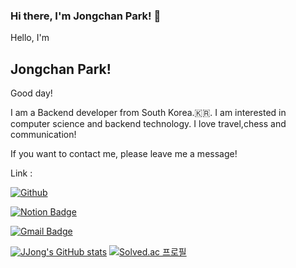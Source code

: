 ### Hi there, I'm Jongchan Park! 👋

<!--
**JJong0416/JJong0416** is a ✨ _special_ ✨ repository because its `README.md` (this file) appears on your GitHub profile.

Here are some ideas to get you started:

- 🔭 I’m currently working on ...
- 🌱 I’m currently learning ...
- 👯 I’m looking to collaborate on ...
- 🤔 I’m looking for help with ...
- 💬 Ask me about ...
- 📫 How to reach me: ...
- 😄 Pronouns: ...
- ⚡ Fun fact: ...
-->
Hello, I'm 
## **Jongchan Park**!


Good day!


I am a Backend developer from South Korea.🇰🇷. I am interested in computer science and backend technology. I love travel,chess and communication!


If you want to contact me, please leave me a message!


Link :


[![Github](http://img.shields.io/badge/-Tech%20blog-black?style=flat-square&logo=github&link=https://github.com/JJong0416)](https://github.com/JJong0416)

[![Notion Badge](https://img.shields.io/badge/Notion-d14836?style=flat-square&logo=Gmail&logoColor=white&link=mailto:jjong.dev@gmail.com)](mailto:jjong.dev@gmail.com)


[![Gmail Badge](https://img.shields.io/badge/Gmail-d14836?style=flat-square&logo=Gmail&logoColor=white&link=mailto:jjong.dev@gmail.com)](mailto:jjong.dev@gmail.com)


[![JJong's GitHub stats](https://github-readme-stats.vercel.app/api?username=JJong0416)](https://github.com/JJong0416/github-readme-stats)
[![Solved.ac
프로필](http://mazassumnida.wtf/api/v2/generate_badge?boj=jjong0416)](https://solved.ac/jjong0416)
